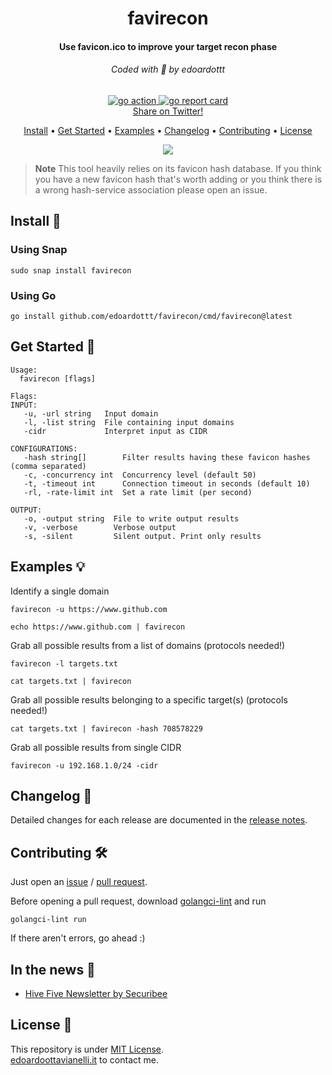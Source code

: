 <h1 align="center">
  favirecon
  <br>
</h1>

<h4 align="center">Use favicon.ico to improve your target recon phase</h4>

<h6 align="center"> Coded with 💙 by edoardottt </h6>

<p align="center">

  <a href="https://github.com/edoardottt/favirecon/actions">
      <img src="https://github.com/edoardottt/favirecon/actions/workflows/go.yml/badge.svg" alt="go action">
  </a>

  <a href="https://goreportcard.com/report/github.com/edoardottt/favirecon">
      <img src="https://goreportcard.com/badge/github.com/edoardottt/favirecon" alt="go report card">
  </a>

<br>
  <!--Tweet button-->
  <a href="https://twitter.com/intent/tweet?text=favirecon%20-%20Use%20favicon.ico%20to%20improve%20your%20target%20recon%20phase.%20Quickly%20detect%20technologies,%20WAF,%20exposed%20panels,%20known%20services.%20https%3A%2F%2Fgithub.com%2Fedoardottt%2Ffavirecon%20%23golang%20%23github%20%23linux%20%23infosec%20%23bugbounty" target="_blank">Share on Twitter!
  </a>
</p>

<p align="center">
  <a href="#install-">Install</a> •
  <a href="#get-started-">Get Started</a> •
  <a href="#examples-bulb">Examples</a> •
  <a href="#changelog-">Changelog</a> •
  <a href="#contributing-">Contributing</a> •
  <a href="#license-">License</a>
</p>

<p align="center">
  <img src="https://github.com/edoardottt/images/blob/main/favirecon/favirecon.gif">
</p>
  
> **Note**
> This tool heavily relies on its favicon hash database. If you think you have a new favicon hash that's worth adding or you think there is a wrong hash-service association please open an issue.  

Install 📡
----------

### Using Snap

```console
sudo snap install favirecon
```

### Using Go

```console
go install github.com/edoardottt/favirecon/cmd/favirecon@latest
```

Get Started 🎉
----------

```console
Usage:
  favirecon [flags]

Flags:
INPUT:
   -u, -url string   Input domain
   -l, -list string  File containing input domains
   -cidr             Interpret input as CIDR

CONFIGURATIONS:
   -hash string[]        Filter results having these favicon hashes (comma separated)
   -c, -concurrency int  Concurrency level (default 50)
   -t, -timeout int      Connection timeout in seconds (default 10)
   -rl, -rate-limit int  Set a rate limit (per second)

OUTPUT:
   -o, -output string  File to write output results
   -v, -verbose        Verbose output
   -s, -silent         Silent output. Print only results
```

Examples 💡
----------

Identify a single domain

```console
favirecon -u https://www.github.com
```

```console
echo https://www.github.com | favirecon
```

Grab all possible results from a list of domains (protocols needed!)

```console
favirecon -l targets.txt
```

```console
cat targets.txt | favirecon
```

Grab all possible results belonging to a specific target(s) (protocols needed!)

```console
cat targets.txt | favirecon -hash 708578229
```

Grab all possible results from single CIDR

```console
favirecon -u 192.168.1.0/24 -cidr
```

Changelog 📌
-------

Detailed changes for each release are documented in the [release notes](https://github.com/edoardottt/favirecon/releases).

Contributing 🛠
-------

Just open an [issue](https://github.com/edoardottt/favirecon/issues) / [pull request](https://github.com/edoardottt/favirecon/pulls).

Before opening a pull request, download [golangci-lint](https://golangci-lint.run/usage/install/) and run

```console
golangci-lint run
```

If there aren't errors, go ahead :)

In the news 📰
-------

- [Hive Five Newsletter by Securibee](https://securib.ee/newsletter/)
  
License 📝
-------

This repository is under [MIT License](https://github.com/edoardottt/favirecon/blob/main/LICENSE).  
[edoardoottavianelli.it](https://www.edoardoottavianelli.it) to contact me.
